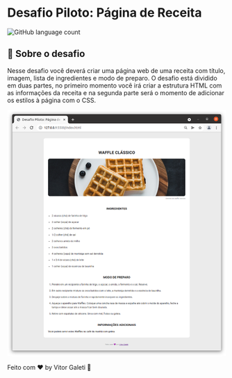 # Desafio Piloto: Página de Receita

<img alt="GitHub language count" src="https://img.shields.io/github/languages/count/vitorgaletti/
desafio-piloto-pagina-de-receita?color=%2304D361">

## :rocket: Sobre o desafio

Nesse desafio você deverá criar uma página web de uma receita com título, imagem, lista de ingredientes e modo de preparo.
O desafio está dividido em duas partes, no primeiro momento você irá criar a estrutura HTML com as informações da receita e na segunda parte será o momento de adicionar os estilos à página com o CSS.

![Website](./img/pagina-receita.png)

Feito com ♥ by Vitor Galeti :wave:
